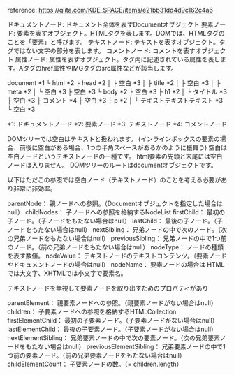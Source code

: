 reference:
https://qiita.com/KDE_SPACE/items/e21bb31dd4d9c162c4a6

ドキュメントノード:	ドキュメント全体を表すDocumentオブジェクト
要素ノード:	要素を表すオブジェクト。HTMLタグを表します。DOMでは、HTMLタグのことを「要素」と呼びます。
テキストノード:	テキストを表すオブジェクト。タグではない文字の部分を表します。
コメントノード:	コメントを表すオブジェクト
属性ノード:	属性を表すオブジェクト。タグ内に記述されている属性を表します。Aタグのhref属性やIMGタグのsrc属性などが該当します。


document *1
 └ html *2
    ├ head  *2
    │   ├ 空白 *3
    │   ├ title *2 
    │   ├ 空白 *3 
    │   ├ meta *2 
    │   └ 空白 *3 
    ├ 空白 *3
    └ body  *2
        ├ 空白 *3 
        ├ h1 *2 
        │  └ タイトル *3
        ├ 空白 *3 
        ├ コメント *4 
        ├ 空白 *3 
        ├ p *2 
        │  └ テキストテキストテキスト *3
        └ 空白 *3 

*1: ドキュメントノード
*2: 要素ノード
*3: テキストノード
*4: コメントノード


DOMツリーでは空白はテキストと扱われます。 (インラインボックスの要素の場合、前後に空白がある場合、1つの半角スペースがあるかのように振舞う)
空白は空白ノードというテキストノードの一種です。
html要素の先頭と末尾には空白ノードは入りません。
DOMツリーのルートはdocumentオブジェクトです。

以下はただこの参照では空白ノード（テキストノード）のことを考える必要があり非常に非効率。

parentNode：	親ノードへの参照。（Documentオブジェクトを指定した場合はnull）
childNodes：	子ノードへの参照を格納するNodeList
firstChild：	最初の子ノード。（子ノードをもたない場合はnull）
lastChild：	最後の子ノード。（子ノードをもたない場合はnull）
nextSibling：	兄弟ノードの中で次のノード。（次の兄弟ノードをもたない場合はnull）
previousSibling：	兄弟ノードの中で1つ前のノード。（前の兄弟ノードをもたない場合はnull）
nodeType：	ノードの種類を表す数値。
nodeValue：	テキストノードのテキストコンテンツ。（要素ノードやドキュメントノードの場合はnull）
nodeName：	要素ノードの場合は HTMLでは大文字、XHTMLでは小文字で要素名。

テキストノードを無視して要素ノードを取り出すためのプロパティがあり

parentElement：	親要素ノードへの参照。（親要素ノードがない場合はnull）
children：	子要素ノードへの参照を格納するHTMLCollection
firstElementChild：	最初の子要素ノード。（子要素ノードがない場合はnull）
lastElementChild：	最後の子要素ノード。（子要素ノードがない場合はnull）
nextElementSibling：	兄弟要素ノードの中で次の要素ノード。（次の兄弟要素ノードをもたない場合はnull）
previousElementSibling：	兄弟要素ノードの中で1つ前の要素ノード。（前の兄弟要素ノードをもたない場合はnull）
childElementCount：	子要素ノードの数。（= children.length）
